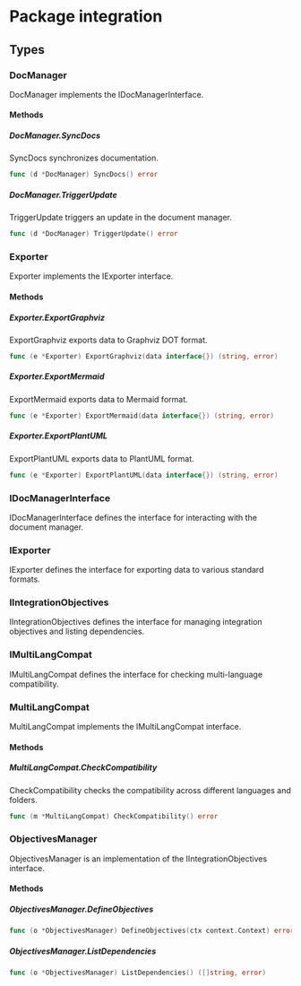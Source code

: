 # Package integration

## Types

### DocManager

DocManager implements the IDocManagerInterface.


#### Methods

##### DocManager.SyncDocs

SyncDocs synchronizes documentation.


```go
func (d *DocManager) SyncDocs() error
```

##### DocManager.TriggerUpdate

TriggerUpdate triggers an update in the document manager.


```go
func (d *DocManager) TriggerUpdate() error
```

### Exporter

Exporter implements the IExporter interface.


#### Methods

##### Exporter.ExportGraphviz

ExportGraphviz exports data to Graphviz DOT format.


```go
func (e *Exporter) ExportGraphviz(data interface{}) (string, error)
```

##### Exporter.ExportMermaid

ExportMermaid exports data to Mermaid format.


```go
func (e *Exporter) ExportMermaid(data interface{}) (string, error)
```

##### Exporter.ExportPlantUML

ExportPlantUML exports data to PlantUML format.


```go
func (e *Exporter) ExportPlantUML(data interface{}) (string, error)
```

### IDocManagerInterface

IDocManagerInterface defines the interface for interacting with the document manager.


### IExporter

IExporter defines the interface for exporting data to various standard formats.


### IIntegrationObjectives

IIntegrationObjectives defines the interface for managing integration objectives and listing dependencies.


### IMultiLangCompat

IMultiLangCompat defines the interface for checking multi-language compatibility.


### MultiLangCompat

MultiLangCompat implements the IMultiLangCompat interface.


#### Methods

##### MultiLangCompat.CheckCompatibility

CheckCompatibility checks the compatibility across different languages and folders.


```go
func (m *MultiLangCompat) CheckCompatibility() error
```

### ObjectivesManager

ObjectivesManager is an implementation of the IIntegrationObjectives interface.


#### Methods

##### ObjectivesManager.DefineObjectives

```go
func (o *ObjectivesManager) DefineObjectives(ctx context.Context) error
```

##### ObjectivesManager.ListDependencies

```go
func (o *ObjectivesManager) ListDependencies() ([]string, error)
```

